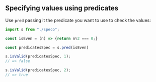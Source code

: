 ## Specifying values using predicates

Use `pred` passing it the predicate you want to use to check the values:

```js
import s from "./speco";

const isEven = (n) => {return n%2 === 0;}

const predicatesSpec = s.pred(isEven)

s.isValid(predicatesSpec, 1);
// => false

s.isValid(predicatesSpec, 2);
// => true
```

